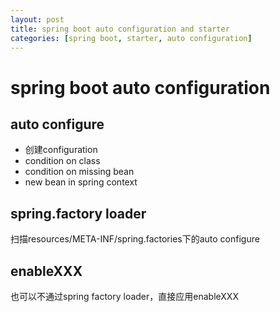 ```yaml
---
layout: post
title: spring boot auto configuration and starter
categories: [spring boot, starter, auto configuration]
---
```

# spring boot auto configuration

## auto configure

* 创建configuration
* condition on class
* condition on missing bean
* new bean in spring context

## spring.factory loader

扫描resources/META-INF/spring.factories下的auto configure

## enableXXX

也可以不通过spring factory loader，直接应用enableXXX